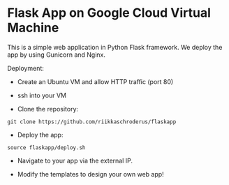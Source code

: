 # Flask App on Google Cloud Virtual Machine
This is a simple web application in Python Flask framework. We deploy the app by using Gunicorn and Nginx.

Deployment:

* Create an Ubuntu VM and allow HTTP traffic (port 80)

* ssh into your VM

* Clone the repository:
```
git clone https://github.com/riikkaschroderus/flaskapp
```

* Deploy the app:
```
source flaskapp/deploy.sh
```

* Navigate to your app via the external IP.

* Modify the templates to design your own web app!
